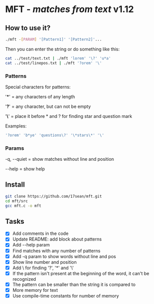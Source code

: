 
# **MFT** - *matches from text* v1.12

## How to use it?

```bash
./mft -[PARAM] '[Pattern1]' '[Pattern2]'...
```
Then you can enter the string
or do something like this:
```bash
cat ../test/text.txt | ./mft 'lorem' '\?' 'u*a'
cat ../test/linepos.txt | ./mft '?orem' '\'
```

### Patterns
Special characters for patterns:

'**\***' = any characters of any length

'**?**' = any character, but can not be empty

'**\\**' = place it before \* and ? for finding star and question mark

Examples:
``` bash
'?orem' 'b*ye' 'questions\?' '\*stars\*' '\'
```

### Params
-q, --quiet = show matches without line and position

--help      = show help

## Install

```bash
git clone https://github.com/17sean/mft.git
cd mft/src
gcc mft.c -o mft
```

## Tasks

- [x] Add comments in the code
- [x] Update README: add block about patterns
- [x] Add --help param
- [x] Find matches with any number of patterns
- [x] Add -q param to show words without line and pos
- [x] Show line number and position
- [x] Add \ for finding '?', '\*' and '\\'
- [x] If the pattern isn't present at the beginning of the word, it can't be recognized
- [x] The pattern can be smaller than the string it is compared to
- [x] More memory for text
- [x] Use compile-time constants for number of memory
